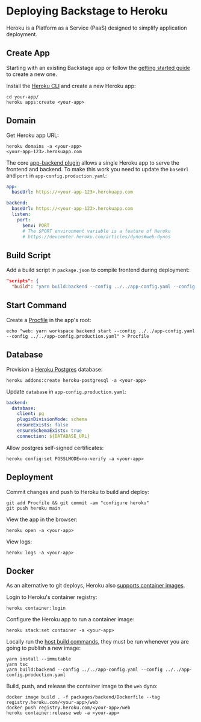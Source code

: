 # Deploying Backstage to Heroku

Heroku is a Platform as a Service (PaaS) designed to simplify application deployment.

## Create App

Starting with an existing Backstage app or follow the [getting started guide](https://backstage.io/docs/getting-started/) to create a new one.

Install the
[Heroku CLI](https://devcenter.heroku.com/articles/heroku-cli) and create a new Heroku app:

```shell
cd your-app/
heroku apps:create <your-app>
```

## Domain

Get Heroku app URL:

```shell
heroku domains -a <your-app>
<your-app-123>.herokuapp.com
```

The core [app-backend plugin](https://www.npmjs.com/package/@backstage/plugin-app-backend) allows a single Heroku app to serve the frontend and backend. To make this work you need to update the `baseUrl` and `port` in `app-config.production.yaml`:

```yaml
app:
  baseUrl: https://<your-app-123>.herokuapp.com

backend:
  baseUrl: https://<your-app-123>.herokuapp.com
  listen:
    port:
      $env: PORT
      # The $PORT environment variable is a feature of Heroku
      # https://devcenter.heroku.com/articles/dynos#web-dynos
```

## Build Script

Add a build script in `package.json` to compile frontend during deployment:

```json
"scripts": {
  "build": "yarn build:backend --config ../../app-config.yaml --config ../../app-config.production.yaml"
```

## Start Command

Create a [Procfile](https://devcenter.heroku.com/articles/procfile) in the app's root:

```shell
echo "web: yarn workspace backend start --config ../../app-config.yaml --config ../../app-config.production.yaml" > Procfile
```

## Database

Provision a [Heroku Postgres](https://elements.heroku.com/addons/heroku-postgresql) database:

```shell
heroku addons:create heroku-postgresql -a <your-app>
```

Update `database` in `app-config.production.yaml`:

```yaml
backend:
  database:
    client: pg
    pluginDivisionMode: schema
    ensureExists: false
    ensureSchemaExists: true
    connection: ${DATABASE_URL}
```

Allow postgres self-signed certificates:

```shell
heroku config:set PGSSLMODE=no-verify -a <your-app>
```

## Deployment

Commit changes and push to Heroku to build and deploy:

```shell
git add Procfile && git commit -am "configure heroku"
git push heroku main
```

View the app in the browser:

```shell
heroku open -a <your-app>
```

View logs:

```shell
heroku logs -a <your-app>
```

## Docker

As an alternative to git deploys, Heroku also [supports container images](https://devcenter.heroku.com/articles/container-registry-and-runtime).

Login to Heroku's container registry:

```shell
heroku container:login
```

Configure the Heroku app to run a container image:

```shell
heroku stack:set container -a <your-app>
```

Locally run the [host build commands](https://backstage.io/docs/deployment/docker/#host-build), they must be run whenever you are going to publish a new image:

```shell
yarn install --immutable
yarn tsc
yarn build:backend --config ../../app-config.yaml --config ../../app-config.production.yaml
```

Build, push, and release the container image to the `web` dyno:

```shell
docker image build . -f packages/backend/Dockerfile --tag registry.heroku.com/<your-app>/web
docker push registry.heroku.com/<your-app>/web
heroku container:release web -a <your-app>
```
